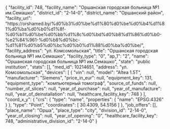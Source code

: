 {
    "facility_id": 748,
    "facility_name": "Оршанская городская больница №1 им.Семашко",
    "district_id": "2-14-0",
    "district_name": "Оршанский район",
    "facility_url": "https:\/\/orshamed.by\/%d0%b3%d0%be%d1%80%d0%be%d0%b4%d1%81%d0%ba%d0%b0%d1%8f-%d0%b1%d0%be%d0%bb%d1%8c%d0%bd%d0%b8%d1%86%d0%b0-%e2%84%961-%d0%b8%d0%bc-%d1%81%d0%b5%d0%bc%d0%b0%d1%88%d0%ba%d0%be\/",
    "facility_address": "ул. Комсомольская",
    "title": "Оршанская городская больница №1 им.Семашко",
    "facility_type": "0",
    "ap_1": "2",
    "name": "Оршанская городская больница №1 им.Семашко",
    "state": "public institution",
    "stats": [],
    "med_id": 10214651,
    "address": "ул. Комсомольская",
    "devices": [
        {
            "vin": null,
            "model": "Altea 1.5T",
            "manufacturer": "Siemens",
            "price_in_eur": null,
            "equipment_key": 131,
            "equipment_type": "компьютерный томограф",
            "source_of_funds": null,
            "number_of_slices": null,
            "year_of_purchase": null,
            "year_of_manufacture": null,
            "year_of_deinstallation": null,
            "healthcare_facility_key": 748
        }
    ],
    "coord_x_y": {
        "crs": {
            "type": "name",
            "properties": {
                "name": "EPSG:4326"
            }
        },
        "type": "Point",
        "coordinates": [
            30.4309,
            54.5156
        ]
    },
    "job_offers": [],
    "place_name": "Орша",
    "place_type": "city",
    "division_id": "2-14-0",
    "year_of_closing": null,
    "year_of_opening": "0",
    "healthcare_facility_key": 748,
    "administrative_division_id": "2-14-0"
}